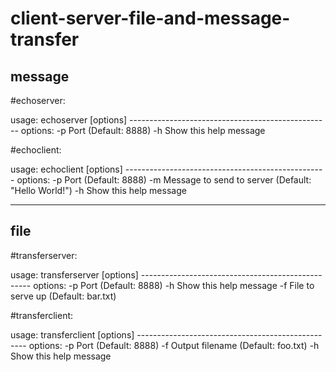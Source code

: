 # client-server-file-and-message-transfer

message
-------

#echoserver:

usage:
	echoserver [options]
	--------------------------------------------------
options:
	-p	Port (Default: 8888)
	-h	Show this help message

#echoclient:

usage:
	echoclient [options]
	--------------------------------------------------
options:
	-p	Port (Default: 8888)
	-m	Message to send to server (Default: "Hello World!")
	-h	Show this help message

_________________________________________________________________________________


file
----

#transferserver:

usage:
	transferserver [options]
	--------------------------------------------------
options:
	-p	Port (Default: 8888)
	-h	Show this help message
	-f	File to serve up (Default: bar.txt)

#transferclient:

usage:
	transferclient [options]
	--------------------------------------------------
options:
	-p	Port (Default: 8888)
	-f	Output filename (Default: foo.txt)
	-h	Show this help message
	